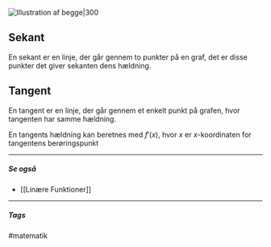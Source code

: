 ![Illustration af begge|300](https://external-content.duckduckgo.com/iu/?u=http%3A%2F%2Fwww.rasmus.is%2FSV%2FT%2FG%2FSu64k01_m01.gif&f=1&nofb=1)

## Sekant
En sekant er en linje, der går gennem to punkter på en graf, det er disse punkter det giver sekanten dens hældning.

## Tangent
En tangent er en linje, der går gennem et enkelt punkt på grafen, hvor tangenten har samme hældning. 

En tangents hældning kan beretnes med $f'(x)$, hvor $x$ er $x$-koordinaten for tangentens berøringspunkt 

---
##### Se også
- [[Linære Funktioner]]








---
##### Tags
#matematik 